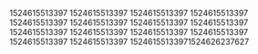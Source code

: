 1524615513397
1524615513397
1524615513397
1524615513397
1524615513397
1524615513397
1524615513397
1524615513397
1524615513397
1524615513397
1524615513397
1524615513397
1524615513397
1524615513397
15246155133971524626237627